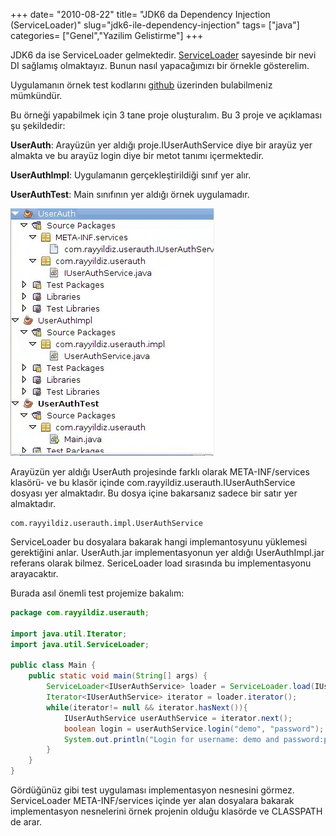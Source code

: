 +++
date= "2010-08-22"
title= "JDK6 da Dependency Injection (ServiceLoader)"
slug="jdk6-ile-dependency-injection"
tags= ["java"]
categories= ["Genel","Yazilim Gelistirme"]
+++



JDK6 da ise ServiceLoader gelmektedir. [ServiceLoader](http://download.oracle.com/docs/cd/E17409_01/javase/6/docs/api/java/util/ServiceLoader.html) sayesinde bir nevi DI sağlamış olmaktayız. Bunun nasıl yapacağımızı bir örnekle gösterelim.

Uygulamanın örnek test kodlarını [github](http://github.com/rayyildiz/UserAuthSample) üzerinden bulabilmeniz mümkündür.

Bu örneği yapabilmek için 3 tane proje oluşturalım. Bu 3 proje ve açıklaması şu şekildedir:

**UserAuth**: Arayüzün yer aldığı proje.IUserAuthService diye bir arayüz yer almakta ve bu arayüz login diye bir metot tanımı içermektedir.

**UserAuthImpl**: Uygulamanın gerçekleştirildiği sınıf yer alır.

**UserAuthTest**: Main sınıfının yer aldığı örnek uygulamadır.

![Project Tree](/images/project_tree1.jpg)

Arayüzün yer aldığı UserAuth projesinde farklı olarak META-INF/services klasörü- ve bu klasör içinde com.rayyildiz.userauth.IUserAuthService dosyası yer almaktadır. Bu dosya içine bakarsanız sadece bir satır yer almaktadır.

```properties
com.rayyildiz.userauth.impl.UserAuthService
```

ServiceLoader bu dosyalara bakarak hangi implemantosyunu yüklemesi gerektiğini anlar. UserAuth.jar implementasyonun yer aldığı UserAuthImpl.jar referans olarak bilmez. SericeLoader load sırasında bu implementasyonu arayacaktır.

Burada asıl önemli test projemize bakalım:

```java
package com.rayyildiz.userauth;

import java.util.Iterator;
import java.util.ServiceLoader;

public class Main {
    public static void main(String[] args) {
        ServiceLoader<IUserAuthService> loader = ServiceLoader.load(IUserAuthService.class);
        Iterator<IUserAuthService> iterator = loader.iterator();
        while(iterator!= null && iterator.hasNext()){
            IUserAuthService userAuthService = iterator.next();
            boolean login = userAuthService.login("demo", "password");
            System.out.println("Login for username: demo and password:password is " + login);
        }
    }
}
```

Gördüğünüz gibi test uygulaması implementasyon nesnesini görmez. ServiceLoader META-INF/services içinde yer alan dosyalara bakarak implementasyon nesnelerini örnek projenin olduğu klasörde ve CLASSPATH de arar.
